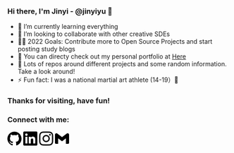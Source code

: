### Hi there, I'm Jinyi - @jinyiyu 👋

- 🌱 I’m currently learning everything
- 💞️ I’m looking to collaborate with other creative SDEs
- 💪🏻 2022 Goals: Contribute more to Open Source Projects and start posting study blogs
- 💬 You can directy check out my personal portfolio at [Here](https://jinyiyu.github.io/my-personal-protfolio/)
- 🔭 Lots of repos around different projects and some random information. Take a look around!
- ⚡ Fun fact: I was a national martial art athlete (14-19）🤩

### Thanks for visiting, have fun!

### Connect with me:

[<img height="32" width="32" src="./icon/github.svg" />](https://github.com/jinyiyu)
[<img height="32" width="32" src="./icon/linkedIn.svg" />](https://www.linkedin.com/in/jinyiyu/)
[<img height="32" width="32" src="./icon/instagram.svg" />](https://www.instagram.com/jinyiyu517/)
[<img height="32" width="32" src="./icon/gmail.svg" />](yujinyiicxk@gmail.com)
